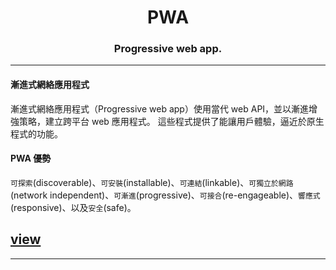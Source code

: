 <h1 align="center">PWA</h1>

<h3 align="center">Progressive web app.</h3>

---
#### 漸進式網絡應用程式
漸進式網絡應用程式（Progressive web app）使用當代 web API，並以漸進增強策略，建立跨平台 web 應用程式。 這些程式提供了能讓用戶體驗，逼近於原生程式的功能。

#### PWA 優勢
`可探索`(discoverable)、`可安裝`(installable)、`可連結`(linkable)、`可獨立於網路`(network independent)、`可漸進`(progressive)、`可接合`(re-engageable)、`響應式`(responsive)、以及`安全`(safe)。

[view](https://ogp.me/)
---



---

```
```